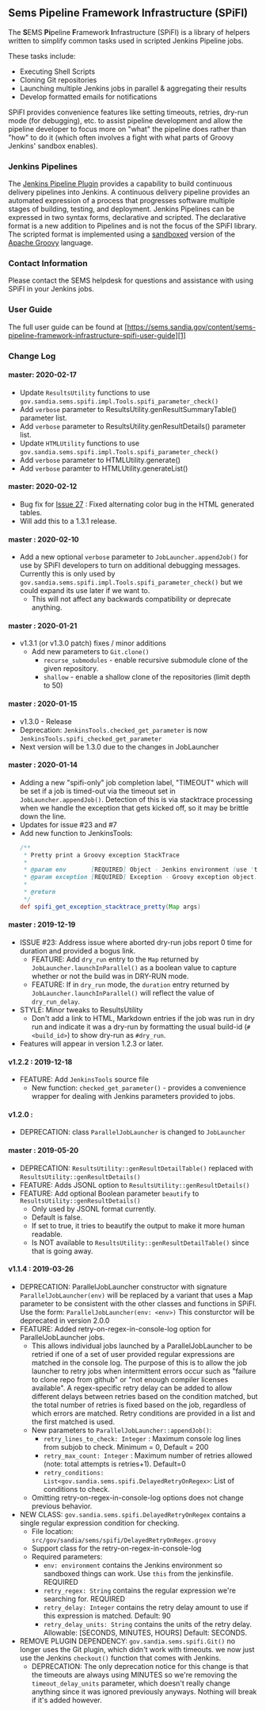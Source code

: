 Sems Pipeline Framework Infrastructure (SPiFI)
----------------------------------------------
The **S**EMS **Pi**peline **F**ramework **I**nfrastructure (SPiFI) is a library
of helpers written to simplify common tasks used in scripted Jenkins Pipeline
jobs.

These tasks include:

- Executing Shell Scripts
- Cloning Git repositories
- Launching multiple Jenkins jobs in parallel & aggregating their results
- Develop formatted emails for notifications

SPiFI provides convenience features like setting timeouts, retries, dry-run mode
(for debugging), etc. to assist pipeline development and allow the pipeline
developer to focus more on "what" the pipeline does rather than "how" to do it
(which often involves a fight with what parts of Groovy Jenkins' sandbox enables).

### Jenkins Pipelines
The [Jenkins Pipeline Plugin][2] provides a capability to build continuous
delivery pipelines into Jenkins.  A continuous delivery pipeline provides an
automated expression of a process that progresses software multiple stages of
building, testing, and deployment.  Jenkins Pipelines can be expressed in two
syntax forms, declarative and scripted.  The declarative format is a new
addition to Pipelines and is not the focus of the SPiFI library.
The scripted format is implemented using a [sandboxed][4] version of the
[Apache Groovy][3] language.

### Contact Information
Please contact the SEMS helpdesk for questions and assistance with using SPiFI
in your Jenkins jobs.

### User Guide
The full user guide can be found at
[https://sems.sandia.gov/content/sems-pipeline-framework-infrastructure-spifi-user-guide][1]


### Change Log

#### master: 2020-02-17
- Update `ResultsUtility` functions to use `gov.sandia.sems.spifi.impl.Tools.spifi_parameter_check()`
- Add `verbose` parameter to ResultsUtility.genResultSummaryTable() parameter list.
- Add `verbose` parameter to ResultsUtility.genResultDetails() parameter list.
- Update `HTMLUtility` functions to use `gov.sandia.sems.spifi.impl.Tools.spifi_parameter_check()`
- Add `verbose` parameter to HTMLUtility.generate()
- Add `verbose` paramter to HTMLUtility.generateList()

#### master: 2020-02-12
- Bug fix for [Issue 27][5] : Fixed alternating color bug in the HTML generated tables.
- Will add this to a 1.3.1 release.

#### master : 2020-02-10
- Add a new optional `verbose` parameter to `JobLauncher.appendJob()` for use
  by SPiFI developers to turn on additional debugging messages.  Currently
  this is only used by `gov.sandia.sems.spifi.impl.Tools.spifi_parameter_check()`
  but we could expand its use later if we want to.
  - This will not affect any backwards compatibility or deprecate anything.

#### master : 2020-01-21
- v1.3.1 (or v1.3.0 patch) fixes / minor additions
  - Add new parameters to `Git.clone()`
    - `recurse_submodules` - enable recursive submodule clone of the given repository.
    - `shallow` - enable a shallow clone of the repositories (limit depth to 50)

#### master : 2020-01-15
- v1.3.0 - Release
- Deprecation: `JenkinsTools.checked_get_parameter` is now `JenkinsTools.spifi_checked_get_parameter`
- Next version will be 1.3.0 due to the changes in JobLauncher

#### master : 2020-01-14
- Adding a new "spifi-only" job completion label, "TIMEOUT" which will be set if a job is timed-out
  via the timeout set in `JobLauncher.appendJob()`. Detection of this is via stacktrace processing
  when we handle the exception that gets kicked off, so it may be brittle down the line.
- Updates for issue #23 and #7
- Add new function to JenkinsTools:
  ```groovy
  /**
   * Pretty print a Groovy exception StackTrace
   *
   * @param env       [REQUIRED] Object - Jenkins environment (use 'this' from the Jenkins pipeline).
   * @param exception [REQUIRED] Exception - Groovy exception object.
   *
   * @return 
   */
  def spifi_get_exception_stacktrace_pretty(Map args)
  ```

#### master : 2019-12-19
- ISSUE #23: Address issue where aborted dry-run jobs report 0 time for duration and provided
             a bogus link.
  - FEATURE: Add `dry_run` entry to the `Map` returned by `JobLauncher.launchInParallel()`
             as a boolean value to capture whether or not the build was in DRY-RUN mode.
  - FEATURE: If in `dry_run` mode, the `duration` entry returned by `JobLauncher.launchInParallel()`
             will reflect the value of `dry_run_delay`.
- STYLE: Minor tweaks to ResultsUtility
  - Don't add a link to HTML, Markdown entries if the job was run in dry run and indicate it
    was a dry-run by formatting the usual build-id (`#<build_id>`) to show dry-run as `#dry_run`.
- Features will appear in version 1.2.3 or later.

#### v1.2.2 : 2019-12-18
- FEATURE: Add `JenkinsTools` source file
  - New function: `checked_get_parameter()` - provides a convenience wrapper for dealing with Jenkins
    parameters provided to jobs.

#### v1.2.0 : 
- DEPRECATION: class `ParallelJobLauncher` is changed to `JobLauncher`

#### master : 2019-05-20
- DEPRECATION: `ResultsUtility::genResultDetailTable()` replaced with `ResultsUtility::genResultDetails()`
- FEATURE: Adds JSONL option to `ResultsUtility::genResultDetails()`
- FEATURE: Add optional Boolean parameter `beautify` to `ResultsUtility::genResultDetails()`
  - Only used by JSONL format currently.
  - Default is false.
  - If set to true, it tries to beautify the output to make it more human readable.
  - Is NOT available to `ResultsUtility::genResultDetailTable()` since that is going away.

#### v1.1.4 : 2019-03-26
- DEPRECATION: ParallelJobLauncher constructor with signature `ParallelJobLauncher(env)` will be replaced by a variant that uses
  a Map parameter to be consistent with the other classes and functions in SPiFI.  Use the form: `ParallelJobLauncher(env: <env>)`
  This consturctor will be deprecated in version 2.0.0
- FEATURE: Added retry-on-regex-in-console-log option for ParallelJobLauncher jobs.
  - This allows individual jobs launched by a ParallelJobLauncher to be retried if one of a set of user provided regular expressions
    are matched in the console log.  The purpose of this is to allow the job launcher to retry jobs when intermittent errors
    occur such as "failure to clone repo from github" or "not enough compiler licenses available".
    A regex-specific retry delay can be added to allow different delays between retries based on the condition matched, but the
    total number of retries is fixed based on the job, regardless of which errors are matched.
    Retry conditions are provided in a list and the first matched is used.
  - New parameters to `ParallelJobLauncher::appendJob()`:
    - `retry_lines_to_check: Integer` : Maximum console log lines from subjob to check. Minimum = 0, Default = 200
    - `retry_max_count: Integer` : Maximum number of retries allowed (note: total attempts is retries+1). Default=0
    - `retry_conditions: List<gov.sandia.sems.spifi.DelayedRetryOnRegex>`: List of conditions to check.
  - Omitting retry-on-regex-in-console-log options does not change previous behavior.
- NEW CLASS: `gov.sandia.sems.spifi.DelayedRetryOnRegex` contains a single regular expression condition for checking.
  - File location: `src/gov/sandia/sems/spifi/DelayedRetryOnRegex.groovy`
  - Support class for the retry-on-regex-in-console-log
  - Required parameters:
    - `env: environment` contains the Jenkins environment so sandboxed things can work. Use `this` from the jenkinsfile. REQUIRED
    - `retry_regex: String` contains the regular expression we're searching for. REQUIRED
    - `retry_delay: Integer` contains the retry delay amount to use if this expression is matched. Default: 90
    - `retry_delay_units: String` contains the units of the retry delay. Allowable: [SECONDS, MINUTES, HOURS] Default: SECONDS.
- REMOVE PLUGIN DEPENDENCY: `gov.sandia.sems.spifi.Git()` no longer uses the Git plugin, which didn't work with timeouts.
  we now just use the Jenkins `checkout()` function that comes with Jenkins.
  - DEPRECATION: The only deprecation notice for this change is that the timeouts are always using MINUTES so we're removing
    the `timeout_delay_units` parameter, which doesn't really change anything since it was ignored previously anyways. Nothing
    will break if it's added however.



[1]: https://sems.sandia.gov/content/sems-pipeline-framework-infrastructure-spifi-user-guide
[2]: https://jenkins.io/doc/book/pipeline/
[3]: http://www.groovy-lang.org/
[4]: https://wiki.jenkins.io/display/JENKINS/Script+Security+Plugin
[5]: https://gitlab-ex.sandia.gov/SEMS/sems-pipeline-framework-infrastructure/issues/27




